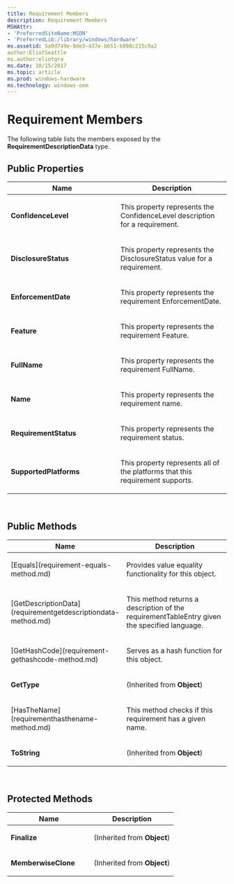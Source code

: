 ```yaml
---
title: Requirement Members
description: Requirement Members
MSHAttr:
- 'PreferredSiteName:MSDN'
- 'PreferredLib:/library/windows/hardware'
ms.assetid: 5a0d749e-9de3-437e-b651-b898c215c9a2
author:EliotSeattle
ms.author:eliotgra
ms.date: 10/15/2017
ms.topic: article
ms.prod: windows-hardware
ms.technology: windows-oem
---
```


# Requirement Members


The following table lists the members exposed by the **RequirementDescriptionData** type.

## <span id="Public_Properties"></span><span id="public_properties"></span><span id="PUBLIC_PROPERTIES"></span>Public Properties


<table>
<colgroup>
<col width="50%" />
<col width="50%" />
</colgroup>
<thead>
<tr class="header">
<th>Name</th>
<th>Description</th>
</tr>
</thead>
<tbody>
<tr class="odd">
<td><p><strong>ConfidenceLevel</strong></p></td>
<td><p>This property represents the ConfidenceLevel description for a requirement.</p></td>
</tr>
<tr class="even">
<td><p><strong>DisclosureStatus</strong></p></td>
<td><p>This property represents the DisclosureStatus value for a requirement.</p></td>
</tr>
<tr class="odd">
<td><p><strong>EnforcementDate</strong></p></td>
<td><p>This property represents the requirement EnforcementDate.</p></td>
</tr>
<tr class="even">
<td><p><strong>Feature</strong></p></td>
<td><p>This property represents the requirement Feature.</p></td>
</tr>
<tr class="odd">
<td><p><strong>FullName</strong></p></td>
<td><p>This property represents the requirement FullName.</p></td>
</tr>
<tr class="even">
<td><p><strong>Name</strong></p></td>
<td><p>This property represents the requirement name.</p></td>
</tr>
<tr class="odd">
<td><p><strong>RequirementStatus</strong></p></td>
<td><p>This property represents the requirement status.</p></td>
</tr>
<tr class="even">
<td><p><strong>SupportedPlatforms</strong></p></td>
<td><p>This property represents all of the platforms that this requirement supports.</p></td>
</tr>
</tbody>
</table>

 

## <span id="Public_Methods"></span><span id="public_methods"></span><span id="PUBLIC_METHODS"></span>Public Methods


<table>
<colgroup>
<col width="50%" />
<col width="50%" />
</colgroup>
<thead>
<tr class="header">
<th>Name</th>
<th>Description</th>
</tr>
</thead>
<tbody>
<tr class="odd">
<td><p>[Equals](requirement-equals-method.md)</p></td>
<td><p>Provides value equality functionality for this object.</p></td>
</tr>
<tr class="even">
<td><p>[GetDescriptionData](requirementgetdescriptiondata-method.md)</p></td>
<td><p>This method returns a description of the requirementTableEntry given the specified language.</p></td>
</tr>
<tr class="odd">
<td><p>[GetHashCode](requirement-gethashcode-method.md)</p></td>
<td><p>Serves as a hash function for this object.</p></td>
</tr>
<tr class="even">
<td><p><strong>GetType</strong></p></td>
<td><p>(Inherited from <strong>Object</strong>)</p></td>
</tr>
<tr class="odd">
<td><p>[HasTheName](requirementhasthename-method.md)</p></td>
<td><p>This method checks if this requirement has a given name.</p></td>
</tr>
<tr class="even">
<td><p><strong>ToString</strong></p></td>
<td><p>(Inherited from <strong>Object</strong>)</p></td>
</tr>
</tbody>
</table>

 

## <span id="Protected_Methods"></span><span id="protected_methods"></span><span id="PROTECTED_METHODS"></span>Protected Methods


<table>
<colgroup>
<col width="50%" />
<col width="50%" />
</colgroup>
<thead>
<tr class="header">
<th>Name</th>
<th>Description</th>
</tr>
</thead>
<tbody>
<tr class="odd">
<td><p><strong>Finalize</strong></p></td>
<td><p>(Inherited from <strong>Object</strong>)</p></td>
</tr>
<tr class="even">
<td><p><strong>MemberwiseClone</strong></p></td>
<td><p>(Inherited from <strong>Object</strong>)</p></td>
</tr>
</tbody>
</table>

 

 

 






